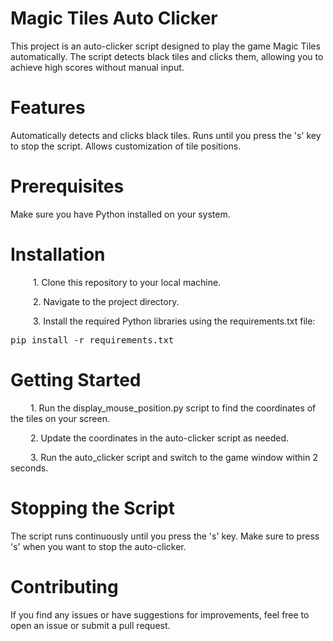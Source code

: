 # Magic Tiles Auto Clicker

This project is an auto-clicker script designed to play the game Magic Tiles automatically. The script detects black tiles and clicks them, allowing you to achieve high scores without manual input.

# Features

Automatically detects and clicks black tiles.
Runs until you press the 's' key to stop the script.
Allows customization of tile positions.

# Prerequisites

Make sure you have Python installed on your system.

# Installation

&emsp; &emsp; 1. Clone this repository to your local machine.

&emsp; &emsp; 2. Navigate to the project directory.
   
&emsp; &emsp; 3. Install the required Python libraries using the requirements.txt file:

<pre>pip install -r requirements.txt</pre>

# Getting Started

&emsp;&emsp; 1. Run the display_mouse_position.py script to find the coordinates of the tiles on your screen.

&emsp;&emsp; 2. Update the coordinates in the auto-clicker script as needed.

&emsp;&emsp; 3. Run the auto_clicker script and switch to the game window within 2 seconds.

# Stopping the Script

The script runs continuously until you press the 's' key. Make sure to press 's' when you want to stop the auto-clicker.

# Contributing

If you find any issues or have suggestions for improvements, feel free to open an issue or submit a pull request.
